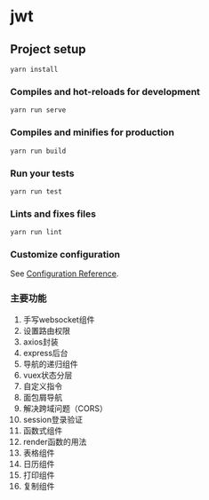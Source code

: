 # jwt

## Project setup
```
yarn install
```

### Compiles and hot-reloads for development
```
yarn run serve
```

### Compiles and minifies for production
```
yarn run build
```

### Run your tests
```
yarn run test
```

### Lints and fixes files
```
yarn run lint
```

### Customize configuration
See [Configuration Reference](https://cli.vuejs.org/config/).

### 主要功能
1. 手写websocket组件
2. 设置路由权限
3. axios封装
4. express后台
5. 导航的递归组件
6. vuex状态分层
7. 自定义指令
8. 面包屑导航
9. 解决跨域问题（CORS）
10. session登录验证
11. 函数式组件
12. render函数的用法
13. 表格组件
14. 日历组件
15. 打印组件
16. 复制组件